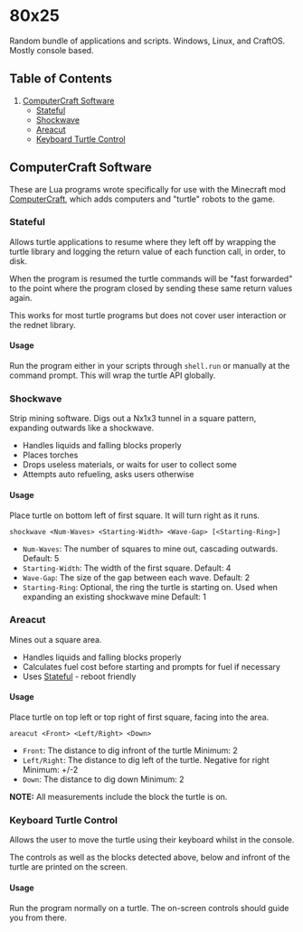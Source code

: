 # 80x25

Random bundle of applications and scripts. Windows, Linux, and CraftOS.
Mostly console based.


## Table of Contents

1. [ComputerCraft Software](#computercraft-software)
	- [Stateful](#stateful)
	- [Shockwave](#shockwave)
	- [Areacut](#areacut)
	- [Keyboard Turtle Control](#keyboard-turtle-control)


## ComputerCraft Software

These are Lua programs wrote specifically for use with the Minecraft mod
[ComputerCraft](http://www.computercraft.info), which adds computers and
"turtle" robots to the game.

### Stateful

Allows turtle applications to resume where they left off by wrapping the turtle
library and logging the return value of each function call, in order, to disk.

When the program is resumed the turtle commands will be "fast forwarded" to the
point where the program closed by sending these same return values again.

This works for most turtle programs but does not cover user interaction or
the rednet library.

#### Usage

Run the program either in your scripts through `shell.run` or manually at the
command prompt. This will wrap the turtle API globally.

### Shockwave

Strip mining software. Digs out a Nx1x3 tunnel in a square pattern, expanding
outwards like a shockwave.

- Handles liquids and falling blocks properly
- Places torches
- Drops useless materials, or waits for user to collect some
- Attempts auto refueling, asks users otherwise

#### Usage

Place turtle on bottom left of first square. It will turn right as it runs.

```
shockwave <Num-Waves> <Starting-Width> <Wave-Gap> [<Starting-Ring>]
```

- `Num-Waves`: The number of squares to mine out, cascading outwards.
Default: 5
- `Starting-Width`: The width of the first square.
Default: 4
- `Wave-Gap`: The size of the gap between each wave.
Default: 2
- `Starting-Ring`: Optional, the ring the turtle is starting on. Used when
expanding an existing shockwave mine
Default: 1

### Areacut

Mines out a square area.

- Handles liquids and falling blocks properly
- Calculates fuel cost before starting and prompts for fuel if necessary
- Uses [Stateful](#stateful) - reboot friendly

#### Usage

Place turtle on top left or top right of first square, facing into the area.

```
areacut <Front> <Left/Right> <Down>
```

- `Front`: The distance to dig infront of the turtle
Minimum: 2
- `Left/Right`: The distance to dig left of the turtle. Negative for right
Minimum: +/-2
- `Down`: The distance to dig down
Minimum: 2

**NOTE:** All measurements include the block the turtle is on.

### Keyboard Turtle Control

Allows the user to move the turtle using their keyboard whilst in the console.

The controls as well as the blocks detected above, below and infront of the
turtle are printed on the screen.

#### Usage

Run the program normally on a turtle. The on-screen controls should guide you
from there.
